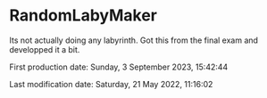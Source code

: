 # RandomLabyMaker
Its not actually doing any labyrinth. Got this from the final exam and developped it a bit.

First production date: Sunday, ‎3 ‎September ‎2023, ‏‎15:42:44

Last modification date: ‎Saturday, ‎21 ‎May ‎2022, ‏‎11:16:02
